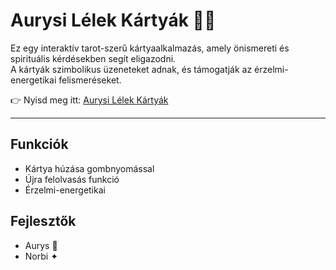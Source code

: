 # Aurysi Lélek Kártyák 🌸✨

Ez egy interaktív tarot-szerű kártyaalkalmazás, amely önismereti és spirituális kérdésekben segít eligazodni.  
A kártyák szimbolikus üzeneteket adnak, és támogatják az érzelmi-energetikai felismeréseket.

👉 Nyisd meg itt: [Aurysi Lélek Kártyák](https://aurys84.github.io/Aurys-tarot/)

---

## Funkciók
- Kártya húzása gombnyomással  
- Újra felolvasás funkció  
- Érzelmi-energetikai
## Fejlesztők
- Aurys 💫  
- Norbi ✦
